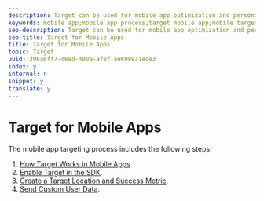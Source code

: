 ```yaml
---
description: Target can be used for mobile app optimization and personalization
keywords: mobile app;mobile app process;target mobile app;mobile target locations;mobile app success metrics
seo-description: Target can be used for mobile app optimization and personalization
seo-title: Target for Mobile Apps
title: Target for Mobile Apps
topic: Target
uuid: 306a6ff7-d68d-490a-afef-ae699931ede3
index: y
internal: n
snippet: y
translate: y
---
```


# Target for Mobile Apps

The mobile app targeting process includes the following steps: 


1. [ How Target Works in Mobile Apps](../c_target_mobile_app/c_mobile-how-target-works-mobile-apps.md#concept_6D18304659854571B7A5A71C33CD974C).
1. [ Enable Target in the SDK](../c_target_mobile_app/t_mobile_enable_target_in_sdk.md#task_FCA99AD0785A44E995468776AE76FE91).
1. [ Create a Target Location and Success Metric](../c_target_mobile_app/t_mobile-create-location-and-metric.md#task_A372B1C4C1814788BBBEE06259A0103B).
1. [ Send Custom User Data](../c_target_mobile_app/t_mobile-custom-user-data.md#task_779D60C519C04109A6C1FFA1ACFBA59E).

